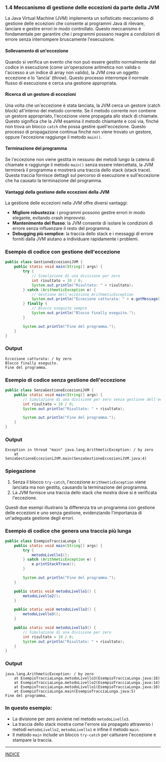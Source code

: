 ### 1.4 Meccanismo di gestione delle eccezioni da parte della JVM

La Java Virtual Machine (JVM) implementa un sofisticato meccanismo di gestione delle eccezioni che consente ai programmi Java di rilevare, lanciare e gestire errori in modo controllato. Questo meccanismo è fondamentale per garantire che i programmi possano reagire a condizioni di errore senza interrompere bruscamente l'esecuzione.

#### Sollevamento di un'eccezione

Quando si verifica un evento che non può essere gestito normalmente dal codice in esecuzione (come un'operazione aritmetica non valida o l'accesso a un indice di array non valido), la JVM crea un oggetto eccezione e lo 'lancia' (throw). Questo processo interrompe il normale flusso di esecuzione e cerca una gestione appropriata.

#### Ricerca di un gestore di eccezioni

Una volta che un'eccezione è stata lanciata, la JVM cerca un gestore (catch block) all'interno del metodo corrente. Se il metodo corrente non contiene un gestore appropriato, l'eccezione viene propagata allo stack di chiamate. Questo significa che la JVM esamina il metodo chiamante e così via, finché non trova un blocco `catch` che possa gestire quell'eccezione. Questo processo di propagazione continua finché non viene trovato un gestore, oppure l'eccezione raggiunge il metodo `main()`.

#### Terminazione del programma

Se l'eccezione non viene gestita in nessuno dei metodi lungo la catena di chiamate e raggiunge il metodo `main()` senza essere intercettata, la JVM terminerà il programma e mostrerà una traccia dello stack (stack trace). Questa traccia fornisce dettagli sul percorso di esecuzione e sull'eccezione che ha causato la terminazione del programma.

#### Vantaggi della gestione delle eccezioni della JVM

La gestione delle eccezioni nella JVM offre diversi vantaggi:

- **Migliore robustezza**: i programmi possono gestire errori in modo elegante, evitando crash improvvisi.
- **Mantenimento del flusso**: la JVM consente di isolare le condizioni di errore senza influenzare il resto del programma.
- **Debugging più semplice**: la traccia dello stack e i messaggi di errore forniti dalla JVM aiutano a individuare rapidamente i problemi.

### Esempio di codice con gestione dell'eccezione
```java
public class GestioneEccezioniJVM {
    public static void main(String[] args) {
        try {
            // Simulazione di una divisione per zero
            int risultato = 10 / 0;
            System.out.println("Risultato: " + risultato);
        } catch (ArithmeticException e) {
            // Gestione dell'eccezione ArithmeticException
            System.out.println("Eccezione catturata: " + e.getMessage());
        } finally {
            // Blocco eseguito sempre
            System.out.println("Blocco finally eseguito.");
        }

        System.out.println("Fine del programma.");
    }
}
```

### Output
```
Eccezione catturata: / by zero
Blocco finally eseguito.
Fine del programma.
```

### Esempio di codice senza gestione dell'eccezione

```java
public class SenzaGestioneEccezioniJVM {
    public static void main(String[] args) {
        // Simulazione di una divisione per zero senza gestione dell'eccezione
        int risultato = 10 / 0;
        System.out.println("Risultato: " + risultato);

        System.out.println("Fine del programma.");
    }
}
```

### Output
```
Exception in thread "main" java.lang.ArithmeticException: / by zero
    at SenzaGestioneEccezioniJVM.main(SenzaGestioneEccezioniJVM.java:4)
```

### Spiegazione

1. Senza il blocco `try-catch`, l'eccezione `ArithmeticException` viene lanciata ma non gestita, causando la terminazione del programma.
2. La JVM fornisce una traccia dello stack che mostra dove si è verificata l'eccezione.

Questi due esempi illustrano la differenza tra un programma con gestione delle eccezioni e uno senza gestione, evidenziando l'importanza di un'adeguata gestione degli errori.

### Esempio di codice che genera una traccia più lunga

```java
public class EsempioTracciaLunga {
    public static void main(String[] args) {
        try {
            metodoLivello1();
        } catch (ArithmeticException e) {
            e.printStackTrace();
        }

        System.out.println("Fine del programma.");
    }

    public static void metodoLivello1() {
        metodoLivello2();
    }

    public static void metodoLivello2() {
        metodoLivello3();
    }

    public static void metodoLivello3() {
        // Simulazione di una divisione per zero
        int risultato = 10 / 0;
        System.out.println("Risultato: " + risultato);
    }
}
```

### Output
```
java.lang.ArithmeticException: / by zero
    at EsempioTracciaLunga.metodoLivello3(EsempioTracciaLunga.java:18)
    at EsempioTracciaLunga.metodoLivello2(EsempioTracciaLunga.java:14)
    at EsempioTracciaLunga.metodoLivello1(EsempioTracciaLunga.java:10)
    at EsempioTracciaLunga.main(EsempioTracciaLunga.java:5)
Fine del programma.
```

### In questo esempio:
- La divisione per zero avviene nel metodo `metodoLivello3`.
- La traccia dello stack mostra come l'errore sia propagato attraverso i metodi `metodoLivello2`, `metodoLivello1` e infine il metodo `main`.
- Il metodo `main` include un blocco `try-catch` per catturare l'eccezione e stampare la traccia.

---

[INDICE](README.md)
